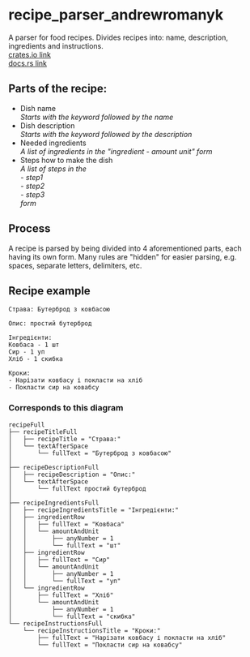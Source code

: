 # recipe_parser_andrewromanyk

A parser for food recipes. Divides recipes into: name, description, ingredients and instructions.
<br>
[crates.io link](https://crates.io/crates/recipe_parser_andrewromanyk)
<br>
[docs.rs link](https://docs.rs/recipe_parser_andrewromanyk/0.1.2/recipe_parser_andrewromanyk/)

## Parts of the recipe:
- Dish name <br>
*Starts with the keyword followed by the name*
- Dish description<br>
*Starts with the keyword followed by the description*
- Needed ingredients<br>
*A list of ingredients in the "ingredient - amount unit" form*
- Steps how to make the dish<br>
*A list of steps in the
<br>- step1
<br>- step2
<br>- step3
<br> form*

## Process
A recipe is parsed by being divided into 4 aforementioned parts, each having its own form.
Many rules are "hidden" for easier parsing, e.g. spaces, separate letters, delimiters, etc.

## Recipe example
```
Страва: Бутерброд з ковбасою

Опис: простий бутерброд

Інгредієнти:
Ковбаса - 1 шт
Сир - 1 уп
Хліб - 1 скибка

Кроки:
- Нарізати ковбасу і покласти на хліб
- Покласти сир на ковабсу
```
### Corresponds to this diagram

```
recipeFull
├── recipeTitleFull
│   ├── recipeTitle = "Страва:"
│   └── textAfterSpace
│       └── fullText = "Бутерброд з ковбасою"
│
├── recipeDescriptionFull
│   ├── recipeDescription = "Опис:"
│   └── textAfterSpace
│       └── fullText простий бутерброд
│
├── recipeIngredientsFull
│   ├── recipeIngredientsTitle = "Інгредієнти:"
│   ├── ingredientRow
│   │   ├── fullText = "Ковбаса"
│   │   └── amountAndUnit
│   │       ├── anyNumber = 1
│   │       └── fullText = "шт"
│   ├── ingredientRow
│   │   ├── fullText = "Сир"
│   │   └── amountAndUnit
│   │       ├── anyNumber = 1
│   │       └── fullText = "уп"
│   └── ingredientRow
│       ├── fullText = "Хліб"
│       └── amountAndUnit
│           ├── anyNumber = 1
│           └── fullText = "скибка"
└── recipeInstructionsFull
    └── recipeInstructionsTitle = "Кроки:"
        ├── fullText = "Нарізати ковбасу і покласти на хліб"
        └── fullText = "Покласти сир на ковабсу"
```